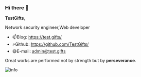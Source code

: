 ### Hi there 👋

**TestGifts**,                                         

Network security engineer,Web developer 
                                         
- 📫Blog: https://test.gifts/
- ⚡Github: https://github.com/TestGifts/
- 😄E-mail: admin@test.gifts



Great works are performed not by strength but by **perseverance**.

![info](https://github-readme-stats.vercel.app/api?username=TestGifts&show_icons=true&count_private=true&hide=prs&theme=default_repocard)


